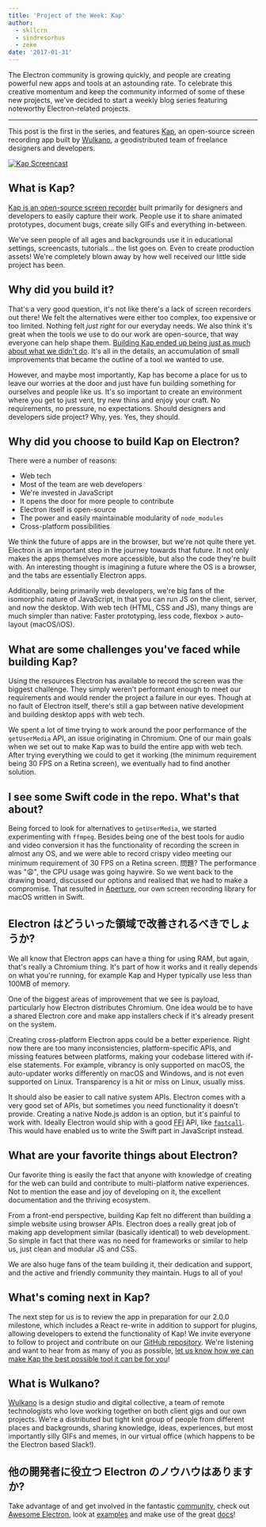 ```yaml
---
title: 'Project of the Week: Kap'
author:
  - skllcrn
  - sindresorhus
  - zeke
date: '2017-01-31'
---
```


The Electron community is growing quickly, and people are creating powerful new apps and tools at an astounding rate. To celebrate this creative momentum and keep the community informed of some of these new projects, we've decided to start a weekly blog series featuring noteworthy Electron-related projects.

---

This post is the first in the series, and features [Kap](https://getkap.co/), an open-source screen recording app built by [Wulkano](https://wulkano.com/), a geodistributed team of freelance designers and developers.

[![Kap Screencast](https://cloud.githubusercontent.com/assets/2289/22439463/8f1e509e-e6e4-11e6-9c32-3a9db63fc9a1.gif)](https://getkap.co/)

## What is Kap?

[Kap is an open-source screen recorder](https://getkap.co) built primarily for designers and developers to easily capture their work. People use it to share animated prototypes, document bugs, create silly GIFs and everything in-between.

We've seen people of all ages and backgrounds use it in educational settings, screencasts, tutorials... the list goes on. Even to create production assets! We're completely blown away by how well received our little side project has been.

## Why did you build it?

That's a very good question, it's not like there's a lack of screen recorders out there! We felt the alternatives were either too complex, too expensive or too limited. Nothing felt *just right* for our everyday needs. We also think it's great when the tools we use to do our work are open-source, that way everyone can help shape them. [Building Kap ended up being just as much about what we didn't do](https://medium.com/wulkano-friends/from-idea-to-product-and-beyond-a12850403c38). It's all in the details, an accumulation of small improvements that became the outline of a tool we wanted to use.

However, and maybe most importantly, Kap has become a place for us to leave our worries at the door and just have fun building something for ourselves and people like us. It's so important to create an environment where you get to just vent, try new thins and enjoy your craft. No requirements, no pressure, no expectations. Should designers and developers side project? Why, yes. Yes, they should.

## Why did you choose to build Kap on Electron?

There were a number of reasons:

* Web tech
* Most of the team are web developers
* We're invested in JavaScript
* It opens the door for more people to contribute
* Electron itself is open-source
* The power and easily maintainable modularity of `node_modules`
* Cross-platform possibilities

We think the future of apps are in the browser, but we're not quite there yet. Electron is an important step in the journey towards that future. It not only makes the apps themselves more accessible, but also the code they're built with. An interesting thought is imagining a future where the OS is a browser, and the tabs are essentially Electron apps.

Additionally, being primarily web developers, we're big fans of the isomorphic nature of JavaScript, in that you can run JS on the client, server, and now the desktop. With web tech (HTML, CSS and JS), many things are much simpler than native: Faster prototyping, less code, flexbox > auto-layout (macOS/iOS).

## What are some challenges you've faced while building Kap?

Using the resources Electron has available to record the screen was the biggest challenge. They simply weren't performant enough to meet our requirements and would render the project a failure in our eyes. Though at no fault of Electron itself, there's still a gap between native development and building desktop apps with web tech.

We spent a lot of time trying to work around the poor performance of the `getUserMedia` API, an issue originating in Chromium. One of our main goals when we set out to make Kap was to build the entire app with web tech. After trying everything we could to get it working (the minimum requirement being 30 FPS on a Retina screen), we eventually had to find another solution.

## I see some Swift code in the repo. What's that about?

Being forced to look for alternatives to `getUserMedia`, we started experimenting with `ffmpeg`. Besides being one of the best tools for audio and video conversion it has the functionality of recording the screen in almost any OS, and we were able to record crispy video meeting our minimum requirement of 30 FPS on a Retina screen. 問題? The performance was ":weary:", the CPU usage was going haywire. So we went back to the drawing board, discussed our options and realised that we had to make a compromise. That resulted in [Aperture](https://github.com/wulkano/aperture), our own screen recording library for macOS written in Swift.

## Electron はどういった領域で改善されるべきでしょうか?

We all know that Electron apps can have a thing for using RAM, but again, that's really a Chromium thing. It's part of how it works and it really depends on what you're running, for example Kap and Hyper typically use less than 100MB of memory.

One of the biggest areas of improvement that we see is payload, particularly how Electron distributes Chromium. One idea would be to have a shared Electron core and make app installers check if it's already present on the system.

Creating cross-platform Electron apps could be a better experience. Right now there are too many inconsistencies, platform-specific APIs, and missing features between platforms, making your codebase littered with if-else statements. For example, vibrancy is only supported on macOS, the auto-updater works differently on macOS and Windows, and is not even supported on Linux. Transparency is a hit or miss on Linux, usually miss.

It should also be easier to call native system APIs. Electron comes with a very good set of APIs, but sometimes you need functionality it doesn't provide. Creating a native Node.js addon is an option, but it's painful to work with. Ideally Electron would ship with a good [FFI](https://en.wikipedia.org/wiki/Foreign_function_interface) API, like [`fastcall`](https://github.com/cmake-js/fastcall). This would have enabled us to write the Swift part in JavaScript instead.

## What are your favorite things about Electron?

Our favorite thing is easily the fact that anyone with knowledge of creating for the web can build and contribute to multi-platform native experiences. Not to mention the ease and joy of developing on it, the excellent documentation and the thriving ecosystem.

From a front-end perspective, building Kap felt no different than building a simple website using browser APIs. Electron does a really great job of making app development similar (basically identical) to web development. So simple in fact that there was no need for frameworks or similar to help us, just clean and modular JS and CSS.

We are also huge fans of the team building it, their dedication and support, and the active and friendly community they maintain. Hugs to all of you!

## What's coming next in Kap?

The next step for us is to review the app in preparation for our 2.0.0 milestone, which includes a React re-write in addition to support for plugins, allowing developers to extend the functionality of Kap! We invite everyone to follow to project and contribute on our [GitHub repository](https://github.com/wulkano/kap). We're listening and want to hear from as many of you as possible, [let us know how we can make Kap the best possible tool it can be for you](https://wulkano.typeform.com/to/BIvJKz)!

## What is Wulkano?

[Wulkano](https://wulkano.com) is a design studio and digital collective, a team of remote technologists who love working together on both client gigs and our own projects. We're a distributed but tight knit group of people from different places and backgrounds, sharing knowledge, ideas, experiences, but most importantly silly GIFs and memes, in our virtual office (which happens to be the Electron based Slack!).

## 他の開発者に役立つ Electron のノウハウはありますか?

Take advantage of and get involved in the fantastic [community](https://discuss.atom.io/c/electron), check out [Awesome Electron](https://github.com/sindresorhus/awesome-electron), look at [examples](https://github.com/electron/electron-api-demos) and make use of the great [docs](https://electronjs.org/docs/)!

